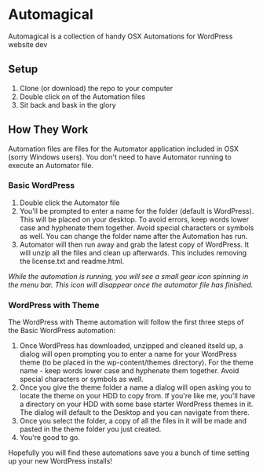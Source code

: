 # Automagical
Automagical is a collection of handy OSX Automations for WordPress website dev

## Setup

1. Clone (or download) the repo to your computer
2. Double click on of the Automation files
3. Sit back and bask in the glory

## How They Work

Automation files are files for the Automator application included in OSX (sorry Windows users). You don't need to have Automator running to execute an Automator file.

### Basic WordPress

1. Double click the Automator file
2. You'll be prompted to enter a name for the folder (default is WordPress). This will be placed on your desktop. To avoid errors, keep words lower case and hyphenate them together. Avoid special characters or symbols as well. You can change the folder name after the Automation has run.
3. Automator will then run away and grab the latest copy of WordPress. It will unzip all the files and clean up afterwards. This includes removing the license.txt and readme.html.

*While the automation is running, you will see a small gear icon spinning in the menu bar. This icon will disappear once the automator file has finished.*

### WordPress with Theme

The WordPress with Theme automation will follow the first three steps of the Basic WordPress automation:

1. Once WordPress has downloaded, unzipped and cleaned itseld up, a dialog will open prompting you to enter a name for your WordPress theme (to be placed in the wp-content/themes directory). For the theme name - keep words lower case and hyphenate them together. Avoid special characters or symbols as well.
2. Once you give the theme folder a name a dialog will open asking you to locate the theme on your HDD to copy from. If you're like me, you'll have a directory on your HDD with some base starter WordPress themes in it. The dialog will default to the Desktop and you can navigate from there.
3. Once you select the folder, a copy of all the files in it will be made and pasted in the theme folder you just created.
4. You're good to go.

Hopefully you will find these automations save you a bunch of time setting up your new WordPress installs!
